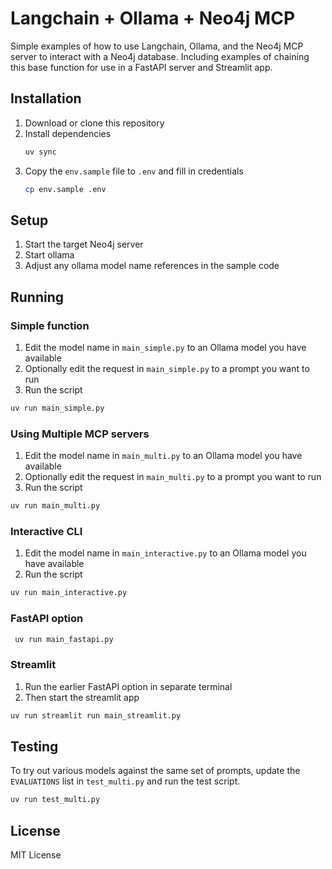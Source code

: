 # Langchain + Ollama + Neo4j MCP

Simple examples of how to use Langchain, Ollama, and the Neo4j MCP server to interact with a Neo4j database. Including examples of chaining this base function for use in a FastAPI server and Streamlit app.

## Installation
1. Download or clone this repository
2. Install dependencies
    ```bash
    uv sync
    ```
3. Copy the `env.sample` file to `.env` and fill in credentials
    ```bash
    cp env.sample .env
    ```

## Setup
1. Start the target Neo4j server
2. Start ollama
3. Adjust any ollama model name references in the sample code


## Running

### Simple function
1. Edit the model name in `main_simple.py` to an Ollama model you have available
2. Optionally edit the request in `main_simple.py` to a prompt you want to run
3. Run the script

```bash
uv run main_simple.py
```

### Using Multiple MCP servers
1. Edit the model name in `main_multi.py` to an Ollama model you have available
2. Optionally edit the request in `main_multi.py` to a prompt you want to run
3. Run the script

```bash
uv run main_multi.py
```

### Interactive CLI
1. Edit the model name in `main_interactive.py` to an Ollama model you have available
2. Run the script

```bash
uv run main_interactive.py
```

### FastAPI option
```bash
 uv run main_fastapi.py
 ```

### Streamlit 
1. Run the earlier FastAPI option in separate terminal
2. Then start the streamlit app
```bash
uv run streamlit run main_streamlit.py
```


## Testing
To try out various models against the same set of prompts, update the `EVALUATIONS` list in `test_multi.py` and run the test script.

```bash
uv run test_multi.py
```

## License
MIT License